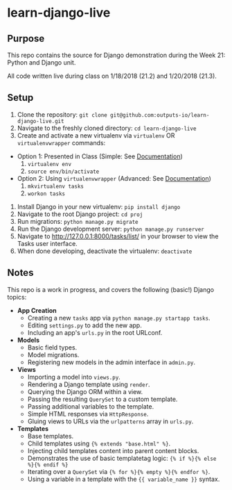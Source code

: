 # learn-django-live

## Purpose

This repo contains the source for Django demonstration during the Week 21: Python and Django unit.

All code written live during class on 1/18/2018 (21.2) and 1/20/2018 (21.3).

## Setup

1. Clone the repository: `git clone git@github.com:outputs-io/learn-django-live.git`
1. Navigate to the freshly cloned directory: `cd learn-django-live`
1. Create and activate a new virtualenv via `virtualenv` OR `virtualenvwrapper` commands:
  - Option 1: Presented in Class (Simple: See [Documentation](https://virtualenv.readthedocs.io/en/latest/))
    1. `virtualenv env`
    1. `source env/bin/activate`
  - Option 2: Using `virtualenvwrapper` (Advanced: See [Documentation](https://virtualenvwrapper.readthedocs.io/en/latest/))
    1. `mkvirtualenv tasks`
    1. `workon tasks`
1. Install Django in your new virtualenv: `pip install django`
1. Navigate to the root Django project: `cd proj`
1. Run migrations: `python manage.py migrate`
1. Run the Django development server: `python manage.py runserver`
1. Navigate to http://127.0.0.1:8000/tasks/list/ in your browser to view the Tasks user interface.
1. When done developing, deactivate the virtualenv: `deactivate`

## Notes

This repo is a work in progress, and covers the following (basic!) Django topics:
- **App Creation**
  - Creating a new `tasks` app via `python manage.py startapp tasks`.
  - Editing `settings.py` to add the new app.
  - Including an app's `urls.py` in the root URLconf.
- **Models**
  - Basic field types.
  - Model migrations.
  - Registering new models in the admin interface in `admin.py`.
- **Views**
  - Importing a model into `views.py`.
  - Rendering a Django template using `render`.
  - Querying the Django ORM within a view.
  - Passing the resulting `QuerySet` to a custom template.
  - Passing additional variables to the template.
  - Simple HTML responses via `HttpResponse`.
  - Gluing views to URLs via the `urlpatterns`  array in `urls.py`.
- **Templates**
  - Base templates.
  - Child templates using `{% extends "base.html" %}`.
  - Injecting child templates content into parent content blocks.
  - Demonstrates the use of basic templatetag logic: `{% if %}{% else %}{% endif %}`
  - Iterating over a `QuerySet` via `{% for %}{% empty %}{% endfor %}`.
  - Using a variable in a template with the `{{ variable_name }}` syntax.
